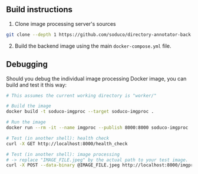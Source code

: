 ## Build instructions

1. Clone image processing server's sources
```sh
git clone --depth 1 https://github.com/soduco/directory-annotator-back.git code
```

2. Build the backend image using the main `docker-compose.yml` file.


## Debugging

Should you debug the individual image processing Docker image, you can build and test it this way:

```sh
# This assumes the current working directory is "worker/"

# Build the image
docker build -t soduco-imgproc --target soduco-imgproc .

# Run the image
docker run --rm -it --name imgproc --publish 8000:8000 soduco-imgproc

# Test (in another shell): health check
curl -X GET http://localhost:8000/health_check

# Test (in another shell): image processing
# -> replace "IMAGE_FILE.jpeg" by the actual path to your test image.
curl -X POST --data-binary @IMAGE_FILE.jpeg http://localhost:8000/imgproc/layout

```

